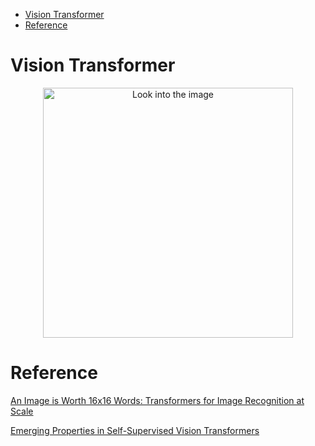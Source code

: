 <!--ts-->
   * [Vision Transformer](#vision-transformer)
   * [Reference](#reference)

<!-- Added by: gil_diy, at: Wed 30 Mar 2022 17:39:04 IDT -->

<!--te-->

# Vision Transformer

<p align="center">
  <img width="400" src="images/" title="Look into the image">
</p>

# Reference

[An Image is Worth 16x16 Words: Transformers for Image Recognition at Scale](https://arxiv.org/abs/2010.11929)

[Emerging Properties in Self-Supervised Vision Transformers](https://arxiv.org/abs/2104.14294)

